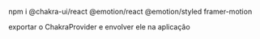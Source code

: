 npm i @chakra-ui/react @emotion/react @emotion/styled framer-motion

exportar o ChakraProvider e envolver ele na aplicação
    <!-- <ChakraProvider>
      <App />
    </ChakraProvider> -->

